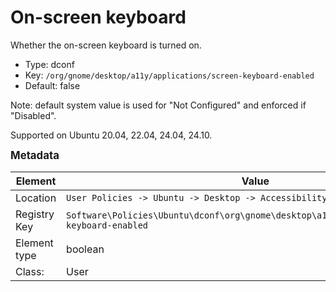 # On-screen keyboard

Whether the on-screen keyboard is turned on.

- Type: dconf
- Key: `/org/gnome/desktop/a11y/applications/screen-keyboard-enabled`
- Default: false

Note: default system value is used for "Not Configured" and enforced if "Disabled".

Supported on Ubuntu 20.04, 22.04, 24.04, 24.10.



<span style="font-size: larger;">**Metadata**</span>

| Element      | Value            |
| ---          | ---              |
| Location     | `User Policies -> Ubuntu -> Desktop -> Accessibility -> On-screen keyboard`    |
| Registry Key | `Software\Policies\Ubuntu\dconf\org\gnome\desktop\a11y\applications\screen-keyboard-enabled`         |
| Element type | boolean |
| Class:       | User       |
